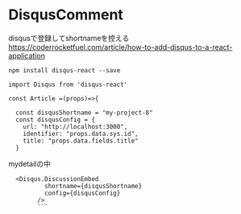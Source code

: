 # DisqusComment  

disqusで登録してshortnameを控える  
https://coderrocketfuel.com/article/how-to-add-disqus-to-a-react-application  

```
npm install disqus-react --save
```  

```
import Disqus from 'disqus-react'  
```  





```
const Article =(props)=>{

  const disqusShortname = "my-project-8"
  const disqusConfig = {
    url: "http://localhost:3000",
    identifier: "props.data.sys.id",
    title: "props.data.fields.title"
  }
 ```  
 
 mydetailの中  
 
```
  <Disqus.DiscussionEmbed
          shortname={disqusShortname}
          config={disqusConfig}
        />
        ```  
        
